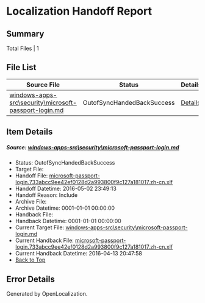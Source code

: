 # <a name='report-top'></a> Localization Handoff Report

## Summary
 Total Files | 1

## File List
 Source File | Status | Details 
 ----------- | ------ | ------- 
 [windows-apps-src\security\microsoft-passport-login.md](https://github.com/Microsoft/windows-apps/blob/af8ae79f67d77195d5ed4801d040b2f1aafe8a97/windows-apps-src/security/microsoft-passport-login.md) | OutofSyncHandedBackSuccess | [Details](#d28f0b9ea08d35a220cdb58367f03af95966e2823592)

## Item Details
##### <a name='d28f0b9ea08d35a220cdb58367f03af95966e2823592'></a> Source: [windows-apps-src\security\microsoft-passport-login.md](https://github.com/Microsoft/windows-apps/blob/af8ae79f67d77195d5ed4801d040b2f1aafe8a97/windows-apps-src/security/microsoft-passport-login.md)
* Status: OutofSyncHandedBackSuccess
* Target File: 
* Handoff File: [microsoft-passport-login.733abcc9ee42ef0128d2a993800f9c127a181017.zh-cn.xlf](https://github.com/Microsoft/WDG.handoff/blob/33352cf3474387d2578f818548482bd34e86324a/ol-handoff/Microsoft/windows-apps.zh-cn/master/microsoft-passport-login.733abcc9ee42ef0128d2a993800f9c127a181017.zh-cn.xlf)
* Handoff Datetime: 2016-05-02 23:49:13
* Handoff Reason: Include
* Archive File: 
* Archive Datetime: 0001-01-01 00:00:00
* Handback File: 
* Handback Datetime: 0001-01-01 00:00:00
* Current Target File: [windows-apps-src\security\microsoft-passport-login.md](https://github.com/Microsoft/windows-apps.zh-cn/blob/528f0417fbd7a9f463907c5d4655aa29068b0a4e/windows-apps-src/security/microsoft-passport-login.md)
* Current Handback File: [microsoft-passport-login.733abcc9ee42ef0128d2a993800f9c127a181017.zh-cn.xlf](https://github.com/Microsoft/WDG.handback/blob/fdce37552d804660c10c63cc0eafd981d65d103d/ol-handback/Microsoft/windows-apps.zh-cn/master/microsoft-passport-login.733abcc9ee42ef0128d2a993800f9c127a181017.zh-cn.xlf)
* Current Handback Datetime: 2016-04-13 20:47:58
* [Back to Top](#report-top)


## Error Details

Generated by OpenLocalization.
